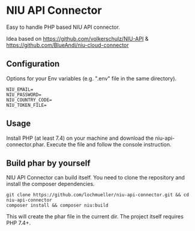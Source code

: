 # NIU API Connector

Easy to handle PHP based NIU API connector. 

Idea based on https://github.com/volkerschulz/NIU-API & https://github.com/BlueAndi/niu-cloud-connector

## Configuration

Options for your Env variables (e.g. ".env" file in the same directory).

    NIU_EMAIL=
    NIU_PASSWORD=
    NIU_COUNTRY_CODE=
    NIU_TOKEN_FILE=

## Usage

Install PHP (at least 7.4) on your machine and download the niu-api-connector.phar. Execute the file and follow the
console instruction.

## Build phar by yourself

NIU API Connector can build itself. You need to clone the repository and install the composer dependencies.

    git clone https://github.com/lochmueller/niu-api-connector.git && cd niu-api-connector
    composer install && composer niu:build 

This will create the phar file in the current dir. The project itself requires PHP 7.4+.
